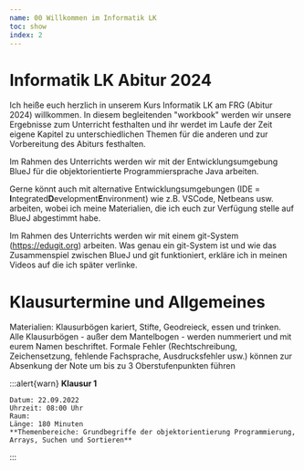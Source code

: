 ```yaml
---
name: 00 Willkommen im Informatik LK
toc: show
index: 2
---
```


# Informatik LK Abitur 2024

Ich heiße euch herzlich in unserem Kurs Informatik LK am FRG (Abitur 2024) willkommen.
In diesem begleitenden "workbook" werden wir unsere Ergebnisse zum Unterricht festhalten und ihr werdet im Laufe der Zeit eigene Kapitel zu unterschiedlichen Themen für die anderen und zur Vorbereitung des Abiturs festhalten.

Im Rahmen des Unterrichts werden wir mit der Entwicklungsumgebung BlueJ für die objektorientierte Programmiersprache Java arbeiten.

Gerne könnt auch mit alternative Entwicklungsumgebungen (IDE = **I**ntegrated**D**evelopment**E**nvironment) wie z.B. VSCode, Netbeans usw. arbeiten, wobei ich meine Materialien, die ich euch zur Verfügung stelle auf BlueJ abgestimmt habe.

Im Rahmen des Unterrichts werden wir mit einem git-System (https://edugit.org) arbeiten. Was genau ein git-System ist und wie das Zusammenspiel zwischen BlueJ und git funktioniert, erkläre ich in meinen Videos auf die ich später verlinke.

# Klausurtermine und Allgemeines

Materialien: Klausurbögen kariert, Stifte, Geodreieck, essen und trinken. Alle Klausurbögen - außer dem Mantelbogen - werden nummeriert und mit eurem Namen beschriftet. Formale Fehler (Rechtschreibung, Zeichensetzung, fehlende Fachsprache, Ausdrucksfehler usw.) können zur Absenkung der Note um bis zu 3 Oberstufenpunkten führen

:::alert{warn}
**Klausur 1** 

    Datum: 22.09.2022
    Uhrzeit: 08:00 Uhr
    Raum: 
    Länge: 180 Minuten
    **Themenbereiche: Grundbegriffe der objektorientierung Programmierung, Arrays, Suchen und Sortieren**
:::


